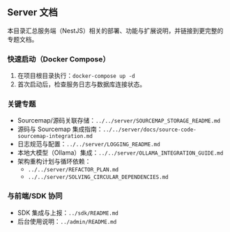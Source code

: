 ## Server 文档

本目录汇总服务端（NestJS）相关的部署、功能与扩展说明，并链接到更完整的专题文档。

### 快速启动（Docker Compose）

1. 在项目根目录执行：`docker-compose up -d`
2. 首次启动后，检查服务日志与数据库连接状态。

### 关键专题

- Sourcemap/源码关联存储：`../../server/SOURCEMAP_STORAGE_README.md`
- 源码与 Sourcemap 集成指南：`../../server/docs/source-code-sourcemap-integration.md`
- 日志规范与配置：`../../server/LOGGING_README.md`
- 本地大模型（Ollama）集成：`../../server/OLLAMA_INTEGRATION_GUIDE.md`
- 架构重构计划与循环依赖：
  - `../../server/REFACTOR_PLAN.md`
  - `../../server/SOLVING_CIRCULAR_DEPENDENCIES.md`

### 与前端/SDK 协同

- SDK 集成与上报：`../sdk/README.md`
- 后台使用说明：`../admin/README.md`
